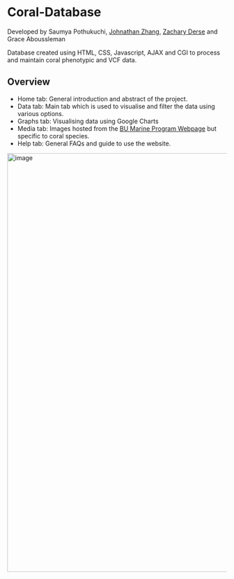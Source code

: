 # Coral-Database

Developed by Saumya Pothukuchi, [Johnathan Zhang](https://github.com/John2018330), [Zachary Derse](https://github.com/zachderse) and Grace Aboussleman

Database created using HTML, CSS, Javascript, AJAX and CGI to process and maintain coral phenotypic and VCF data.

## Overview

   *  Home tab: General introduction and abstract of the project.
   *  Data tab: Main tab which is used to visualise and filter the data using various options.
   *  Graphs tab: Visualising data using Google Charts
   *  Media tab: Images hosted from the [BU Marine Program Webpage](https://bumarine.smugmug.com/) but specific to coral species.
   *  Help tab: General FAQs and guide to use the website.

<img width="958" alt="image" src="https://github.com/saumyapo/Coral-Database/assets/144373823/b3fac7df-61d3-4a4e-81dd-56236d69d566">





